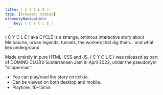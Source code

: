 ```yaml
---
title: ( C Y C L E )
tags: [browser, domino]
eleventyNavigation:
	key: ( C Y C L E )
---
```


( C Y C L E ) aka CYCLE is a strange, ominous interactive story about Melbourne, urban legends, tunnels, the workers that dig them… and what lies underground.

Made entirely in pure HTML, CSS and JS, ( C Y C L E ) was released as part of DOMINO CLUB’s Subterranean Jam in April 2022, under the pseudonym "slipperman".

- You can play/read the story on itch.io.
- Can be viewed on both desktop and mobile.
- Playtime: 10–15min